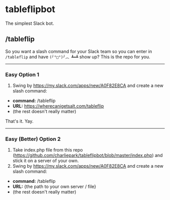 # tableflipbot
The simplest Slack bot.

## /tableflip

So you want a slash command for your Slack team so you can enter in
`/tableflip` and have `(╯°□°)╯︵ ┻━┻` show up? This is the repo for you.

----

### Easy Option 1

1. Swing by https://my.slack.com/apps/new/A0F82E8CA and create a new slash command:
  - **command:** /tableflip
  - **URL:** https://wherecanigetsalt.com/tableflip
  - (the rest doesn't really matter)

That's it. Yay.

----

### Easy (Better) Option 2

1. Take index.php file from this repo (https://github.com/charliepark/tableflipbot/blob/master/index.php) and stick it on a server of your own.
2. Swing by https://my.slack.com/apps/new/A0F82E8CA and create a new slash command:
  - **command:** /tableflip
  - **URL:** {the path to your own server / file}
  - (the rest doesn't really matter)
